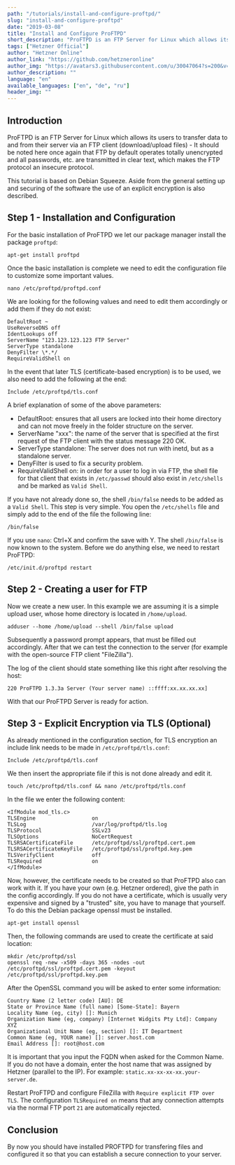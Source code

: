 ```yaml
---
path: "/tutorials/install-and-configure-proftpd/"
slug: "install-and-configure-proftpd"
date: "2019-03-08"
title: "Install and Configure ProFTPD"
short_description: "ProFTPD is an FTP Server for Linux which allows its users to transfer data to and from their server via an FTP client (download/upload files)."
tags: ["Hetzner Official"]
author: "Hetzner Online"
author_link: "https://github.com/hetzneronline"
author_img: "https://avatars3.githubusercontent.com/u/30047064?s=200&v=4"
author_description: ""
language: "en"
available_languages: ["en", "de", "ru"]
header_img: ""
---
```


## Introduction

ProFTPD is an FTP Server for Linux which allows its users to transfer data to and from their server via an FTP client (download/upload files) - It should be noted here once again that FTP by default operates totally unencrypted and all passwords, etc. are transmitted in clear text, which makes the FTP protocol an insecure protocol.

This tutorial is based on Debian Squeeze. Aside from the general setting up and securing of the software the use of an explicit encryption is also described.

## Step 1 - Installation and Configuration

For the basic installation of ProFTPD we let our package manager install the package `proftpd`:

```console
apt-get install proftpd
```

Once the basic installation is complete we need to edit the configuration file to customize some important values.

```console
nano /etc/proftpd/proftpd.conf
```

We are looking for the following values and need to edit them accordingly or add them if they do not exist:

```text
DefaultRoot ~
UseReverseDNS off
IdentLookups off
ServerName "123.123.123.123 FTP Server"
ServerType standalone
DenyFilter \*.*/
RequireValidShell on
```

In the event that later TLS (certificate-based encryption) is to be used, we also need to add the following at the end:

```text
Include /etc/proftpd/tls.conf
```

A brief explanation of some of the above parameters:

* DefaultRoot: ensures that all users are locked into their home directory and can not move freely in the folder structure on the server.
* ServerName "xxx": the name of the server that is specified at the first request of the FTP client with the status message 220 OK.
* ServerType standalone: The server does not run with inetd, but as a standalone server.
* DenyFilter is used to fix a security problem.
* RequireValidShell on: in order for a user to log in via FTP, the shell file for that client that exists in `/etc/passwd` should also exist in `/etc/shells` and be marked as `Valid Shell`.

If you have not already done so, the shell `/bin/false` needs to be added as a `Valid Shell`. This step is very simple. You open the `/etc/shells` file and simply add to the end of the file the following line:

```text
/bin/false
```

If you use `nano`: Ctrl+X and confirm the save with Y. The shell `/bin/false` is now known to the system. Before we do anything else, we need to restart ProFTPD:

```console
/etc/init.d/proftpd restart
```

## Step 2 - Creating a user for FTP

Now we create a new user. In this example we are assuming it is a simple upload user, whose home directory is located in `/home/upload`.

```console
adduser --home /home/upload --shell /bin/false upload
```

Subsequently a password prompt appears, that must be filled out accordingly. After that we can test the connection to the server (for example with the open-source FTP client "FileZilla").

The log of the client should state something like this right after resolving the host:

```text
220 ProFTPD 1.3.3a Server (Your server name) ::ffff:xx.xx.xx.xx]
```

With that our ProFTPD Server is ready for action.

## Step 3 - Explicit Encryption via TLS (Optional)

As already mentioned in the configuration section, for TLS encryption an include link needs to be made in `/etc/proftpd/tls.conf`:

```text
Include /etc/proftpd/tls.conf
```

We then insert the appropriate file if this is not done already and edit it.

```console
touch /etc/proftpd/tls.conf && nano /etc/proftpd/tls.conf
```

In the file we enter the following content:

```text
<IfModule mod_tls.c>
TLSEngine                  on
TLSLog                     /var/log/proftpd/tls.log
TLSProtocol                SSLv23
TLSOptions                 NoCertRequest
TLSRSACertificateFile      /etc/proftpd/ssl/proftpd.cert.pem
TLSRSACertificateKeyFile   /etc/proftpd/ssl/proftpd.key.pem
TLSVerifyClient            off
TLSRequired                on
</IfModule>
```

Now, however, the certificate needs to be created so that ProFTPD also can work with it. If you have your own (e.g. Hetzner ordered), give the path in the config accordingly. If you do not have a certificate, which is usually very expensive and signed by a "trusted" site, you have to manage that yourself. To do this the Debian package openssl must be installed.

```console
apt-get install openssl
```

Then, the following commands are used to create the certificate at said location:

```console
mkdir /etc/proftpd/ssl
openssl req -new -x509 -days 365 -nodes -out /etc/proftpd/ssl/proftpd.cert.pem -keyout /etc/proftpd/ssl/proftpd.key.pem
```

After the OpenSSL command you will be asked to enter some information:

```text
Country Name (2 letter code) [AU]: DE
State or Province Name (full name) [Some-State]: Bayern
Locality Name (eg, city) []: Munich
Organization Name (eg, company) [Internet Widgits Pty Ltd]: Company XYZ
Organizational Unit Name (eg, section) []: IT Department
Common Name (eg, YOUR name) []: server.host.com
Email Address []: root@host.com
```

It is important that you input the FQDN when asked for the Common Name. If you do not have a domain, enter the host name that was assigned by Hetzner (parallel to the IP). For example: `static.xx-xx-xx-xx.your-server.de`.

Restart ProFTPD and configure FileZilla with `Require explicit FTP over TLS`. The configuration `TLSRequired on` means that any connection attempts via the normal FTP port `21` are automatically rejected.

## Conclusion

By now you should have installed PROFTPD for transfering files and configured it so that you can establish a secure connection to your server.
